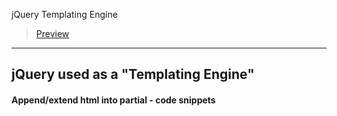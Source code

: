 jQuery Templating Engine
> [Preview](https://r4nd3l.github.io/jQueryTemplatingEngine/)
---

## jQuery used as a "Templating Engine"
#### Append/extend html into partial - code snippets
